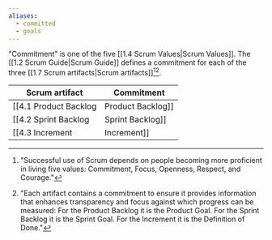 ```yaml
---
aliases:
  - committed
  - goals
---
```

"Commitment" is one of the five [[1.4 Scrum Values|Scrum Values]]. The [[1.2 Scrum Guide|Scrum Guide]] defines a commitment for each of the three [[1.7 Scrum artifacts|Scrum artifacts]][^successful-use][^each-artifact].

| Scrum artifact      | Commitment             |
| ------------------- | ---------------------- |
| [[4.1 Product Backlog|Product Backlog]] | [[5.1 Product Goal|Product Goal]]       |
| [[4.2 Sprint Backlog|Sprint Backlog]]  | [[5.2 Sprint Goal|Sprint Goal]]        |
| [[4.3 Increment|Increment]]       | [[5.3 Definition of Done|Definition of Done]] |
[^successful-use]: "Successful use of Scrum depends on people becoming more proficient in living five values: Commitment, Focus, Openness, Respect, and Courage."[^scrum-guide-2020]
[^each-artifact]: "Each artifact contains a commitment to ensure it provides information that enhances transparency and focus against which progress can be measured: For the Product Backlog it is the Product Goal. For the Sprint Backlog it is the Sprint Goal. For the Increment it is the Definition of Done."[^scrum-guide-2020]

[^scrum-guide-2020]: [[1.2 Scrum Guide|Scrum Guide (2020)]]